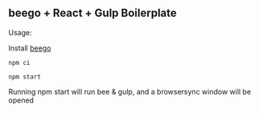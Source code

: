## beego + React + Gulp Boilerplate

Usage:

Install [beego](https://beego.me/quickstart)

```npm ci```

```npm start```

Running npm start will run bee & gulp, and a browsersync window will be opened